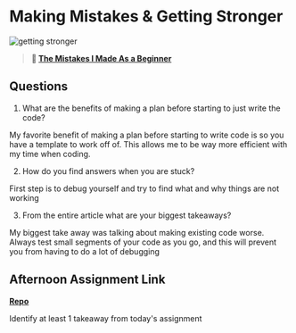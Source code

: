 # Making Mistakes & Getting Stronger

![getting stronger](https://bcw.blob.core.windows.net/public/img/lesson-images/js-bootcamp-logo.jpg)

> **📖 [The Mistakes I Made As a Beginner](https://codeworksacademy.com/fs-student-guide/resources/wk2/06-Coding-Mistakes)**

## Questions

1. What are the benefits of making a plan before starting to just write the code?

My favorite benefit of making a plan before starting to write code is so you have a template to work off of. This allows me to be way more efficient with my time when coding. 

2. How do you find answers when you are stuck?

First step is to debug yourself and try to find what and why things are not working

3. From the entire article what are your biggest takeaways?

My biggest take away was talking about making existing code worse. Always test small segments of your code as you go, and this will prevent you from having to do a lot of debugging

## Afternoon Assignment Link

**[Repo](https://github.com/garrett-adamss/superheros)**

Identify at least 1 takeaway from today's assignment
